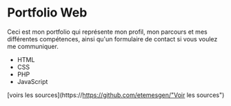 # Portfolio Web
Ceci est mon portfolio qui représente mon profil, mon parcours et mes différentes compétences, ainsi qu'un formulaire de contact si vous voulez me communiquer.


* HTML 
* CSS
* PHP
* JavaScript


[voirs les sources](https://https://github.com/etemesgen/"Voir les sources")

